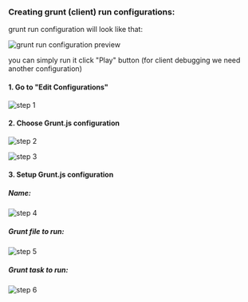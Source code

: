 ### Creating grunt (client) run configurations:

grunt run configuration will look like that:

![grunt run configuration preview](https://github.com/e-government-ua/i/blob/test/docs/img/client_step1.png)

you can simply run it click "Play" button (for client debugging we need another configuration)

#### 1. Go to "Edit Configurations"

![step 1](https://github.com/e-government-ua/i/blob/test/docs/img/client_step2.png)

#### 2. Choose Grunt.js configuration

![step 2](https://github.com/e-government-ua/i/blob/test/docs/img/client_step3.png)

![step 3](https://github.com/e-government-ua/i/blob/test/docs/img/client_step4.png)

#### 3. Setup Grunt.js configuration

##### Name:

![step 4](https://github.com/e-government-ua/i/blob/test/docs/img/client_step5.png)

##### Grunt file to run:

![step 5](https://github.com/e-government-ua/i/blob/test/docs/img/client_step6.png)

##### Grunt task to run:

![step 6](https://github.com/e-government-ua/i/blob/test/docs/img/client_step7.png)

